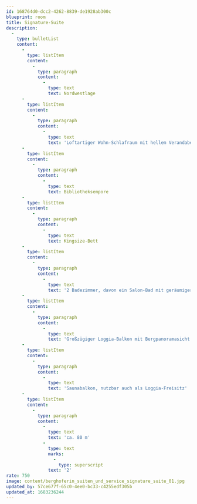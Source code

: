 ```yaml
---
id: 168764d0-dcc2-4262-8839-de1928ab300c
blueprint: room
title: Signature-Suite
description:
  -
    type: bulletList
    content:
      -
        type: listItem
        content:
          -
            type: paragraph
            content:
              -
                type: text
                text: Nordwestlage
      -
        type: listItem
        content:
          -
            type: paragraph
            content:
              -
                type: text
                text: 'Loftartiger Wohn-Schlafraum mit hellem Verandabereich'
      -
        type: listItem
        content:
          -
            type: paragraph
            content:
              -
                type: text
                text: Bibliotheksempore
      -
        type: listItem
        content:
          -
            type: paragraph
            content:
              -
                type: text
                text: Kingsize-Bett
      -
        type: listItem
        content:
          -
            type: paragraph
            content:
              -
                type: text
                text: '2 Badezimmer, davon ein Salon-Bad mit geräumiger Walk-in-Regendusche und freistehender Badewanne'
      -
        type: listItem
        content:
          -
            type: paragraph
            content:
              -
                type: text
                text: 'Großzügiger Loggia-Balkon mit Bergpanoramasicht'
      -
        type: listItem
        content:
          -
            type: paragraph
            content:
              -
                type: text
                text: 'Saunabalkon, nutzbar auch als Loggia-Freisitz'
      -
        type: listItem
        content:
          -
            type: paragraph
            content:
              -
                type: text
                text: 'ca. 80 m'
              -
                type: text
                marks:
                  -
                    type: superscript
                text: '2'
rate: 750
image: content/berghoferin_suiten_und_service_signature_suite_01.jpg
updated_by: 57ce677f-65c0-4ee0-bc33-c4255edf305b
updated_at: 1683236244
---
```

